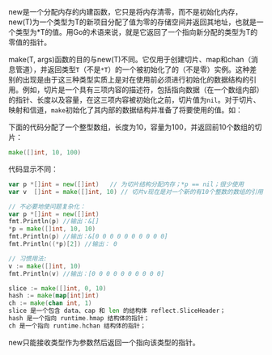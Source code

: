 new是一个分配内存的内建函数，它只是将内存清零，而不是初始化内存，new(T)为一个类型为T的新项目分配了值为零的存储空间并返回其地址，也就是一个类型为*T的值。用Go的术语来说，就是它返回了一个指向新分配的类型为T的零值的指针。

make(T, args)函数的目的与new(T)不同。它仅用于创建切片、map和chan（消息管道），并返回类型`T`（不是`*T`）的一个被初始化了的（不是零）实例。这种差别的出现是由于这三种类型实质上是对在使用前必须进行初始化的数据结构的引用。例如，切片是一个具有三项内容的描述符，包括指向数据（在一个数组内部）的指针、长度以及容量，在这三项内容被初始化之前，切片值为`nil`。对于切片、映射和信道，`make`初始化了其内部的数据结构并准备了将要使用的值。如：

下面的代码分配了一个整型数组，长度为10，容量为100，并返回前10个数组的切片：

```go
make([]int, 10, 100)
```

代码显示不同：

```go
var p *[]int = new([]int)   // 为切片结构分配内存；*p == nil；很少使用
var v  []int = make([]int, 10) // 切片v现在是对一个新的有10个整数的数组的引用

// 不必要地使问题复杂化：
var p *[]int = new([]int)
fmt.Println(p) //输出：&[]
*p = make([]int, 10, 10)
fmt.Println(p) //输出：&[0 0 0 0 0 0 0 0 0 0]
fmt.Println((*p)[2]) //输出： 0

// 习惯用法:
v := make([]int, 10)
fmt.Println(v) //输出：[0 0 0 0 0 0 0 0 0 0]
```

```go
slice := make([]int, 0, 10)
hash := make(map[int]int)
ch := make(chan int, 1)
slice 是一个包含 data、cap 和 len 的结构体 reflect.SliceHeader；
hash 是一个指向 runtime.hmap 结构体的指针；
ch 是一个指向 runtime.hchan 结构体的指针；
```

new只能接收类型作为参数然后返回一个指向该类型的指针。

